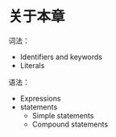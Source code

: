 # 关于本章



词法：

- Identifiers and keywords
- Literals

语法：

- Expressions
- statements
  - Simple statements
  - Compound statements